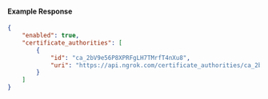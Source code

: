 <!-- Code generated for API Clients. DO NOT EDIT. -->

#### Example Response

```json
{
	"enabled": true,
	"certificate_authorities": [
		{
			"id": "ca_2bV9e56P8XPRFgLH7TMrfT4nXu8",
			"uri": "https://api.ngrok.com/certificate_authorities/ca_2bV9e56P8XPRFgLH7TMrfT4nXu8"
		}
	]
}
```
